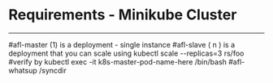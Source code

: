 # Requirements - Minikube Cluster
-----------------
#afl-master (1) is a deployment - single instance 
#afl-slave ( n ) is a deployment that you can scale using kubectl scale --replicas=3 rs/foo 
#verify by kubectl exec -it k8s-master-pod-name-here /bin/bash 
#afl-whatsup /syncdir
